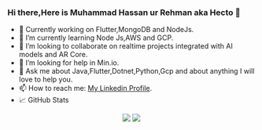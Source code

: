 ### Hi there,Here is Muhammad Hassan ur Rehman aka Hecto 👋


- 🔭 Currently working on Flutter,MongoDB and NodeJs.
- 🌱 I’m currently learning Node Js,AWS and GCP.
- 👯 I’m looking to collaborate on realtime projects integrated with AI models and AR Core.
- 🤔 I’m looking for help in Min.io.
- 💬 Ask me about Java,Flutter,Dotnet,Python,Gcp and about anything I will love to help you.
- 📫 How to reach me: <a href="https://www.linkedin.com/in/muhammad-hassan-ur-rehman-32118a13a/">My Linkedin Profile</a>.
- 📈 GitHub Stats
<p align="center">
<img src='https://github-readme-stats.vercel.app/api?username=hassanrehman01398&show_icons=true&theme=onedark' height:'50'>
<img src='https://github-readme-stats.vercel.app/api/top-langs/?username=hassanrehman01398&theme=onedark'>
</p>

